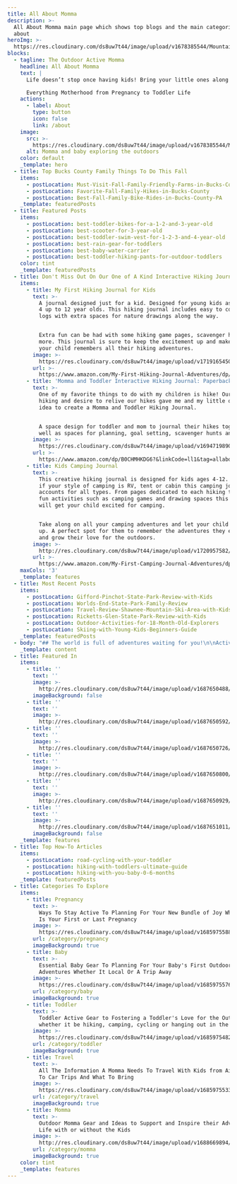 ```yaml
---
title: All About Momma
description: >-
  All About Momma main page which shows top blogs and the main categories I talk
  about
heroImg: >-
  https://res.cloudinary.com/ds8uw7t44/image/upload/v1678385544/Mountains-Momma-cover-with-Lucas_iy5es6.webp
blocks:
  - tagline: The Outdoor Active Momma
    headline: All About Momma
    text: |
      Life doesn’t stop once having kids! Bring your little ones along!

      Everything Motherhood from Pregnancy to Toddler Life
    actions:
      - label: About
        type: button
        icon: false
        link: /about
    image:
      src: >-
        https://res.cloudinary.com/ds8uw7t44/image/upload/v1678385544/Mountains-Momma-cover-with-Lucas_iy5es6.webp
      alt: Momma and baby exploring the outdoors
    color: default
    _template: hero
  - title: Top Bucks County Family Things To Do This Fall
    items:
      - postLocation: Must-Visit-Fall-Family-Friendly-Farms-in-Bucks-County
      - postLocation: Favorite-Fall-Family-Hikes-in-Bucks-County
      - postLocation: Best-Fall-Family-Bike-Rides-in-Bucks-County-PA
    _template: featuredPosts
  - title: Featured Posts
    items:
      - postLocation: best-toddler-bikes-for-a-1-2-and-3-year-old
      - postLocation: best-scooter-for-3-year-old
      - postLocation: best-toddler-swim-vest-for-1-2-3-and-4-year-old
      - postLocation: best-rain-gear-for-toddlers
      - postLocation: best-baby-water-carrier
      - postLocation: best-toddler-hiking-pants-for-outdoor-toddlers
    color: tint
    _template: featuredPosts
  - title: Don't Miss Out On Our One of A Kind Interactive Hiking Journals
    items:
      - title: My First Hiking Journal for Kids
        text: >-
          A journal designed just for a kid. Designed for young kids as young as
          4 up to 12 year olds. This hiking journal includes easy to complete
          logs with extra spaces for nature drawings along the way. 


          Extra fun can be had with some hiking game pages, scavenger hunts and
          more. This journal is sure to keep the excitement up and make sure
          your child remembers all their hiking adventures.
        image: >-
          https://res.cloudinary.com/ds8uw7t44/image/upload/v1719165450/my_first_hiking_journal_ttu9wv.jpg
        url: >-
          https://www.amazon.com/My-First-Hiking-Journal-Adventures/dp/B0D7MLZXCN?crid=3FHA3O5SPY8RL&dib=eyJ2IjoiMSJ9.WpGE313Te3k04e0JnP2REqL4JJqpYk74O5H-_0DwMEE9kwMGyaqJu3r4jbaoU5tUVYwAEvAuHXAySKGbqWTpK-fVbtBc1Q7jFNlrnbAzXVYmbYpZ42BQLnWJvh6gNg36JzLfInXKRymTDMRCsQqhIPq-nUfv-LCDTTX_0cQeIAZffQz7qGOAm1UQSFHWbhnYLymbPQFVwYKAe8mCgheH2FiBJNeYGgqdgTBoZKxNNkU.i5svg2s51Uc5VKQJJw5kcR1Ivs6P4tAZny3QQHzBwcw&dib_tag=se&keywords=my+first+hiking+journal&qid=1719166909&s=books&sprefix=my+first+hiking+journal%2Cstripbooks%2C71&sr=1-1&linkCode=ll1&tag=allaboutmom06-20&linkId=3d457ff6a52abe333511b2de346dad21&language=en_US&ref_=as_li_ss_tl
      - title: 'Momma and Toddler Interactive Hiking Journal: Paperback Version'
        text: >-
          One of my favorite things to do with my children is hike! Our love for
          hiking and desire to relive our hikes gave me and my little ones the
          idea to create a Momma and Toddler Hiking Journal.


          A space design for toddler and mom to journal their hikes together as
          well as spaces for planning, goal setting, scavenger hunts and more.
        image: >-
          https://res.cloudinary.com/ds8uw7t44/image/upload/v1694719890/momma_and_toddler_hiking_jounral_zsmmyq.jpg
        url: >-
          https://www.amazon.com/dp/B0CHMHKDG6?&linkCode=ll1&tag=allaboutmom06-20&linkId=a894d66ee81d5d7da501d95f95cfbc7c&language=en_US&ref_=as_li_ss_tl
      - title: Kids Camping Journal
        text: >-
          This creative hiking journal is designed for kids ages 4-12. No matter
          if your style of camping is RV, tent or cabin this camping journal
          accounts for all types. From pages dedicated to each hiking trip to
          fun activities such as camping games and drawing spaces this journal
          will get your child excited for camping.


          Take along on all your camping adventures and let your child fill it
          up. A perfect spot for them to remember the adventures they embark on
          and grow their love for the outdoors.
        image: >-
          http://res.cloudinary.com/ds8uw7t44/image/upload/v1720957582/my_first_camping_journal_uicgyj.jpg
        url: >-
          https://www.amazon.com/My-First-Camping-Journal-Adventures/dp/B0D8WLW7P7?crid=190YN0O67CBBB&dib=eyJ2IjoiMSJ9.lIOuk_eRQnrmnnnO63KVEDNo00cuRX5LDwssaSmeV9xB7dkq_cBLLOneYFUL4CneXp-SfbpLER-AzIPEt-_QmCmOU8ZS9Y8HJaNDHbu2BCYPm5p024hc5Djm_oeJHIICqQ9kjFBCl-VQTXfOA_dZwj2S3YLRi-oCcRjRLpIub6_QnPSI-PDyAlutJar-PDzRYcHrCZFDcsBjL_Izyo_fhq9A3hAUkdowpsXRTxDNCZc.paGk7yZYiFrRweOLP-ATKVwKHiY9IJC4vwUEn-JFQNY&dib_tag=se&keywords=my+first+camping+journal&qid=1720957642&sprefix=my+first+camping+journal%2Caps%2C71&sr=8-6&linkCode=ll1&tag=allaboutmom06-20&linkId=d6190da3bed708751c5dcbeed44439c4&language=en_US&ref_=as_li_ss_tl
    maxCols: '3'
    _template: features
  - title: Most Recent Posts
    items:
      - postLocation: Gifford-Pinchot-State-Park-Review-with-Kids
      - postLocation: Worlds-End-State-Park-Family-Review
      - postLocation: Travel-Review-Shawnee-Mountain-Ski-Area-with-Kids-
      - postLocation: Ricketts-Glen-State-Park-Review-with-Kids
      - postLocation: Outdoor-Activities-for-18-Month-Old-Explorers
      - postLocation: Skiing-with-Young-Kids-Beginners-Guide
    _template: featuredPosts
  - body: "## The world is full of adventures waiting for you!\n\nActive lifestyles don’t have to stop once you get pregnant and have kids. Your type of adventures might change a bit, but I am here to help you navigate an active momma lifestyle.\_\n\nI am a momma of two boys and girl, I had 3 kids in 4 years. I am here to inspire you to stay active during the different phases of your mom life, as well as grow the love of the outdoors to your kids.\_\n\nThe best way to keep an outdoor active lifestyle is to incorporate your kids from a young age. Then, as your kids grow you can continue your love of the outdoors together!\n\nSome of my favorite things to do with my kids is to\_Hike\_and\_Cycle\_with my kids. But when stuck at home you can find us all\_outside exploring!\n"
    _template: content
  - title: Featured In
    items:
      - title: ''
        text: ''
        image: >-
          http://res.cloudinary.com/ds8uw7t44/image/upload/v1687650488/forbes_icon_oqubol.png
        imageBackground: false
      - title: ''
        text: ''
        image: >-
          http://res.cloudinary.com/ds8uw7t44/image/upload/v1687650592/care_com_utoqkk.png
      - title: ''
        text: ''
        image: >-
          http://res.cloudinary.com/ds8uw7t44/image/upload/v1687650726/visit_bucks_county_icon_l1xpyk.jpg
      - title: ''
        text: ''
        image: >-
          http://res.cloudinary.com/ds8uw7t44/image/upload/v1687650800/BABY-CAN-TRAVEL-LOGO-1_zm4hgr.webp
      - title: ''
        text: ''
        image: >-
          http://res.cloudinary.com/ds8uw7t44/image/upload/v1687650929/momjunction_icon_eukth9.webp
      - title: ''
        text: ''
        image: >-
          http://res.cloudinary.com/ds8uw7t44/image/upload/v1687651011/lifney-1_lkk5yl.png
        imageBackground: false
    _template: features
  - title: Top How-To Articles
    items:
      - postLocation: road-cycling-with-your-toddler
      - postLocation: hiking-with-toddlers-ultimate-guide
      - postLocation: hiking-with-you-baby-0-6-months
    _template: featuredPosts
  - title: Categories To Explore
    items:
      - title: Pregnancy
        text: >-
          Ways To Stay Active To Planning For Your New Bundle of Joy Whether It
          Is Your First or Last Pregnancy
        image: >-
          https://res.cloudinary.com/ds8uw7t44/image/upload/v1685975588/hiking-while-pregnant-hiking-pants.jpg
        url: /category/pregnancy
        imageBackground: true
      - title: Baby
        text: >-
          Essential Baby Gear To Planning For Your Baby's First Outdoor
          Adventures Whether It Local Or A Trip Away
        image: >-
          https://res.cloudinary.com/ds8uw7t44/image/upload/v1685975576/camping-with-a-baby-have-fun.jpg
        url: /category/baby
        imageBackground: true
      - title: Toddler
        text: >-
          Toddler Active Gear to Fostering a Toddler's Love for the Outdoors
          whether it be hiking, camping, cycling or hanging out in the backyard
        image: >-
          https://res.cloudinary.com/ds8uw7t44/image/upload/v1685975482/columbia-fleece-toddler-jacket.jpg
        url: /category/toddler
        imageBackground: true
      - title: Travel
        text: >-
          All The Information A Momma Needs To Travel With Kids from Airplanes
          To Car Trips And What To Bring
        image: >-
          https://res.cloudinary.com/ds8uw7t44/image/upload/v1685975533/3-year-old-on-airplane.jpg
        url: /category/travel
        imageBackground: true
      - title: Momma
        text: >-
          Outdoor Momma Gear and Ideas to Support and Inspire their Adventurous
          Life with or without the Kids
        image: >-
          http://res.cloudinary.com/ds8uw7t44/image/upload/v1688669894/momma_categorie_card_tcyomn.jpg
        url: /category/momma
        imageBackground: true
    color: tint
    _template: features
---
```


